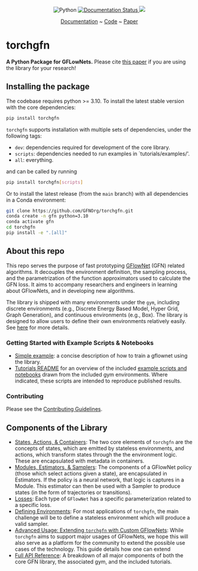<p align="center">
    <a>
	    <img src='https://img.shields.io/badge/python-3.10%2B-blueviolet' alt='Python' />
	</a>
	<a href='https://torchgfn.readthedocs.io/en/latest/?badge=latest'>
    	<img src='https://readthedocs.org/projects/torchgfn/badge/?version=latest' alt='Documentation Status' />
	</a>
    <a>
	    <img src='https://img.shields.io/badge/code%20style-black-black' />
	</a>
</p>

</p>
<p align="center">
  <a href="https://torchgfn.readthedocs.io/en/latest/">Documentation</a> ~ <a href="https://github.com/gfnorg/torchgfn">Code</a> ~ <a href="https://arxiv.org/abs/2305.14594">Paper</a>
</p>

# torchgfn

**A Python Package for GFLowNets.** Please cite [this paper](https://arxiv.org/abs/2305.14594) if you are using the library for your research!

## Installing the package

The codebase requires python >= 3.10. To install the latest stable version with the core dependencies:

```bash
pip install torchgfn
```

`torchgfn` supports installation with multiple sets of dependencies, under the following tags:

- `dev`: dependencies required for development of the core library.
- `scripts`: dependencies needed to run examples in `tutorials/examples/'.
- `all`: everything.

and can be called by running

```bash
pip install torchgfn[scripts]
```

Or to install the latest release (from the `main` branch) with all dependencies in a Conda environment:

```bash
git clone https://github.com/GFNOrg/torchgfn.git
conda create -n gfn python=3.10
conda activate gfn
cd torchgfn
pip install -e ".[all]"
```

## About this repo

This repo serves the purpose of fast prototyping [GFlowNet](https://arxiv.org/abs/2111.09266) (GFN) related algorithms. It decouples the environment definition, the sampling process, and the parametrization of the function approximators used to calculate the GFN loss. It aims to accompany researchers and engineers in learning about GFlowNets, and in developing new algorithms.

The library is shipped with many environments under the `gym`, including discrete environments (e.g., Discrete Energy Based Model, Hyper Grid, Graph Generation), and continuous environments (e.g., Box). The library is designed to allow users to define their own environments relatively easily. See [here](https://torchgfn.readthedocs.io/en/latest/guides/creating_environments.html) for more details.

### Getting Started with Example Scripts & Notebooks

+ [Simple example](https://torchgfn.readthedocs.io/en/latest/guides/example.html): a concise description of how to train a gflownet using the library.
+ [Tutorials README](https://torchgfn.readthedocs.io/en/latest/guides/tutorials.html) for an overview of the included [example scripts and notebooks](https://github.com/gfnorg/torchgfn/tree/master/tutorials/examples) drawn from the included gym environments. Where indicated, these scripts are intended to reproduce published results.

### Contributing

Please see the [Contributing Guidelines](https://github.com/GFNOrg/torchgfn/blob/master/.github/CONTRIBUTING.md).

## Components of the Library

+ [States, Actions, & Containers](https://torchgfn.readthedocs.io/en/latest/guides/states_actions_containers.html): The two core elements of `torchgfn` are the concepts of states, which are emitted by stateless environments, and actions, which transform states through the the environment logic. These are encapsulated with metadata in containers.
+ [Modules, Estimators, & Samplers](https://torchgfn.readthedocs.io/en/latest/guides/modules_estimators_samplers.html): The components of a GFlowNet policy (those which select actions given a state), are encapsulated in Estimators. If the policy is a neural network, that logic is captures in a Module. This estimator can then be used with a Sampler to produce states (in the form of trajectories or transitions).
+ [Losses](https://torchgfn.readthedocs.io/en/latest/guides/losses.html): Each type of `GFlowNet` has a specific parameterization related to a specific loss.
+ [Defining Environments](https://torchgfn.readthedocs.io/en/latest/guides/creating_environments.html): For most applications of `torchgfn`, the main challenge will be to define a stateless environment which will produce a valid sampler.
+ [Advanced Usage: Extending `torchgfn` with Custom GFlowNets](https://torchgfn.readthedocs.io/en/latest/guides/advanced.html): While `torchgfn` aims to support major usages of GFlowNets, we hope this will also serve as a platform for the community to extend the possible use cases of the technology. This guide details how one can extend
+ [Full API Reference](https://torchgfn.readthedocs.io/en/latest/autoapi/index.html): A breakdown of all major components of both the core GFN library, the associated gym, and the included tutorials.
